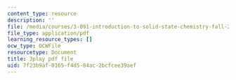 ```yaml
---
content_type: resource
description: ''
file: /media/courses/3-091-introduction-to-solid-state-chemistry-fall-2018/7f23b9af0165f4d584ac2bcfcee39aef_ZSv_gYLBi8E.pdf
file_type: application/pdf
learning_resource_types: []
ocw_type: OCWFile
resourcetype: Document
title: 3play pdf file
uid: 7f23b9af-0165-f4d5-84ac-2bcfcee39aef
---
```

